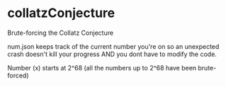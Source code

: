 # collatzConjecture
Brute-forcing the Collatz Conjecture

num.json keeps track of the current number you're on so an unexpected crash doesn't kill your progress AND you dont have to modify the code.

Number (x) starts at 2^68 (all the numbers up to 2^68 have been brute-forced)
